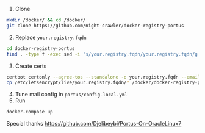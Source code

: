 1. Clone
```bash
mkdir /docker/ && cd /docker/
git clone https://github.com/night-crawler/docker-registry-portus
```
2. Replace `your.registry.fqdn`
```bash
cd docker-registry-portus
find . -type f -exec sed -i 's/your.registry.fqdn/your.registry.fqdn/g' {} +
```
3. Create certs
```bash
certbot certonly --agree-tos --standalone -d your.registry.fqdn --email admin@registry.fqdn
cp /etc/letsencrypt/live/your.registry.fqdn/* /docker/docker-registry-portus/certs/ 
```
4. Tune mail config in `portus/config-local.yml`
5. Run
```bash
docker-compose up
```

Special thanks https://github.com/Djelibeybi/Portus-On-OracleLinux7

